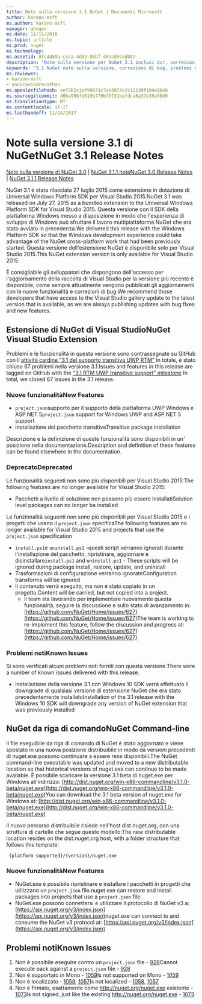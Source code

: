 ```yaml
---
title: Note sulla versione 3.1 NuGet | Documenti Microsoft
author: karann-msft
ms.author: karann-msft
manager: ghogen
ms.date: 11/11/2016
ms.topic: article
ms.prod: nuget
ms.technology: 
ms.assetid: 0fc4d89a-ccca-4d63-85bf-461cd9ced882
description: "Note sulla versione per NuGet 3.1 inclusi dcr, correzioni di bug, le funzionalità aggiunte e problemi noti."
keywords: "3.1 NuGet note sulla versione, correzioni di bug, problemi noti, aggiunta di funzionalità, eseguire"
ms.reviewer:
- karann-msft
- unniravindranathan
ms.openlocfilehash: eef2b2c1af99671c7ae3874c2c12130f104e88eb
ms.sourcegitcommit: d0ba99bfe019b779b75731bafdca8a37e35ef0d9
ms.translationtype: MT
ms.contentlocale: it-IT
ms.lasthandoff: 12/14/2017
---
```

# <a name="nuget-31-release-notes"></a><span data-ttu-id="5cc41-104">Note sulla versione 3.1 di NuGet</span><span class="sxs-lookup"><span data-stu-id="5cc41-104">NuGet 3.1 Release Notes</span></span>

<span data-ttu-id="5cc41-105">[Note sulla versione di NuGet 3.0](../release-notes/nuget-3.0.0.md) | [NuGet 3.1.1 note](../release-notes/nuget-3.1.1.md)</span><span class="sxs-lookup"><span data-stu-id="5cc41-105">[NuGet 3.0 Release Notes](../release-notes/nuget-3.0.0.md) | [NuGet 3.1.1 Release Notes](../release-notes/nuget-3.1.1.md)</span></span>

<span data-ttu-id="5cc41-106">NuGet 3.1 è stata rilasciata 27 luglio 2015 come estensione in dotazione di Universal Windows Platform SDK per Visual Studio 2015.</span><span class="sxs-lookup"><span data-stu-id="5cc41-106">NuGet 3.1 was released on July 27, 2015 as a bundled extension to the Universal Windows Platform SDK for Visual Studio 2015.</span></span> <span data-ttu-id="5cc41-107">Questa versione con il SDK della piattaforma Windows messo a disposizione in modo che l'esperienza di sviluppo di Windows può sfruttare il lavoro multipiattaforma NuGet che era stato avviato in precedenza.</span><span class="sxs-lookup"><span data-stu-id="5cc41-107">We delivered this release with the Windows Platform SDK so that the Windows development experience could take advantage of the NuGet cross-platform work that had been previously started.</span></span> <span data-ttu-id="5cc41-108">Questa versione dell'estensione NuGet è disponibile solo per Visual Studio 2015.</span><span class="sxs-lookup"><span data-stu-id="5cc41-108">This NuGet extension version is only available for Visual Studio 2015.</span></span>

<span data-ttu-id="5cc41-109">È consigliabile gli sviluppatori che dispongono dell'accesso per l'aggiornamento della raccolta di Visual Studio per la versione più recente è disponibile, come sempre attualmente vengono pubblicati gli aggiornamenti con le nuove funzionalità e correzioni di bug.</span><span class="sxs-lookup"><span data-stu-id="5cc41-109">We recommend those developers that have access to the Visual Studio gallery update to the latest version that is available, as we are always publishing updates with bug fixes and new features.</span></span>

## <a name="nuget-visual-studio-extension"></a><span data-ttu-id="5cc41-110">Estensione di NuGet di Visual Studio</span><span class="sxs-lookup"><span data-stu-id="5cc41-110">NuGet Visual Studio Extension</span></span>

<span data-ttu-id="5cc41-111">Problemi e le funzionalità in questa versione sono contrassegnate su GitHub con il [attività cardine "3.1 del supporto transitiva UWP RTM"](https://github.com/NuGet/Home/issues?utf8=%E2%9C%93&q=is%3Aclosed+milestone%3A%223.1+RTM+UWP+transitive+support%22+) In totale, è stato chiuso 67 problemi nella versione 3.1.</span><span class="sxs-lookup"><span data-stu-id="5cc41-111">Issues and features in this release are tagged on GitHub with the ["3.1 RTM UWP transitive support" milestone](https://github.com/NuGet/Home/issues?utf8=%E2%9C%93&q=is%3Aclosed+milestone%3A%223.1+RTM+UWP+transitive+support%22+)  In total, we closed 67 issues in the 3.1 release.</span></span>

### <a name="new-features"></a><span data-ttu-id="5cc41-112">Nuove funzionalità</span><span class="sxs-lookup"><span data-stu-id="5cc41-112">New Features</span></span>

* <span data-ttu-id="5cc41-113">`project.json`supporto per il supporto della piattaforma UWP Windows e ASP.NET 5</span><span class="sxs-lookup"><span data-stu-id="5cc41-113">`project.json` support for Windows UWP and ASP.NET 5 support</span></span>
* <span data-ttu-id="5cc41-114">Installazione del pacchetto transitiva</span><span class="sxs-lookup"><span data-stu-id="5cc41-114">Transitive package installation</span></span>

<span data-ttu-id="5cc41-115">Descrizione e la definizione di queste funzionalità sono disponibili in un' posizione nella documentazione.</span><span class="sxs-lookup"><span data-stu-id="5cc41-115">Description and definition of these features can be found elsewhere in the documentation.</span></span>

### <a name="deprecated"></a><span data-ttu-id="5cc41-116">Deprecato</span><span class="sxs-lookup"><span data-stu-id="5cc41-116">Deprecated</span></span>

<span data-ttu-id="5cc41-117">Le funzionalità seguenti non sono più disponibili per Visual Studio 2015:</span><span class="sxs-lookup"><span data-stu-id="5cc41-117">The following features are no longer available for Visual Studio 2015:</span></span>

* <span data-ttu-id="5cc41-118">Pacchetti a livello di soluzione non possono più essere installati</span><span class="sxs-lookup"><span data-stu-id="5cc41-118">Solution level packages can no longer be installed</span></span>

<span data-ttu-id="5cc41-119">Le funzionalità seguenti non sono più disponibili per Visual Studio 2015 e i progetti che usano il `project.json` specifica</span><span class="sxs-lookup"><span data-stu-id="5cc41-119">The following features are no longer available for Visual Studio 2015 and projects that use the `project.json` specification</span></span>

* <span data-ttu-id="5cc41-120">`install.ps1`e `uninstall.ps1` -questi script verranno ignorati durante l'installazione del pacchetto, ripristinare, aggiornare e disinstallare</span><span class="sxs-lookup"><span data-stu-id="5cc41-120">`install.ps1` and `uninstall.ps1` - These scripts will be ignored during package install, restore, update, and uninstall</span></span>
* <span data-ttu-id="5cc41-121">Trasformazioni di configurazione verranno ignorate</span><span class="sxs-lookup"><span data-stu-id="5cc41-121">Configuration transforms will be ignored</span></span>
* <span data-ttu-id="5cc41-122">Il contenuto verrà eseguito, ma non è stato copiato in un progetto.</span><span class="sxs-lookup"><span data-stu-id="5cc41-122">Content will be carried, but not copied into a project.</span></span>
    * <span data-ttu-id="5cc41-123">Il team sta lavorando per implementare nuovamente questa funzionalità, seguire la discussione e sullo stato di avanzamento in: [https://github.com/NuGet/Home/issues/627](https://github.com/NuGet/Home/issues/627)</span><span class="sxs-lookup"><span data-stu-id="5cc41-123">The team is working to re-implement this feature, follow the discussion and progress at: [https://github.com/NuGet/Home/issues/627](https://github.com/NuGet/Home/issues/627)</span></span>


### <a name="known-issues"></a><span data-ttu-id="5cc41-124">Problemi noti</span><span class="sxs-lookup"><span data-stu-id="5cc41-124">Known Issues</span></span>

<span data-ttu-id="5cc41-125">Si sono verificati alcuni problemi noti forniti con questa versione.</span><span class="sxs-lookup"><span data-stu-id="5cc41-125">There were a number of known issues delivered with this release.</span></span>

* <span data-ttu-id="5cc41-126">Installazione della versione 3.1 con Windows 10 SDK verrà effettuato il downgrade di qualsiasi versione di estensione NuGet che era stato precedentemente installato</span><span class="sxs-lookup"><span data-stu-id="5cc41-126">Installation of the 3.1 release with the Windows 10 SDK will downgrade any version of NuGet extension that was previously installed</span></span>

## <a name="nuget-command-line"></a><span data-ttu-id="5cc41-127">NuGet da riga di comando</span><span class="sxs-lookup"><span data-stu-id="5cc41-127">NuGet Command-line</span></span>

<span data-ttu-id="5cc41-128">Il file eseguibile da riga di comando di NuGet è stato aggiornato e viene spostato in una nuova posizione distribuibile in modo da versioni precedenti di nuget.exe possono continuare a essere rese disponibili.</span><span class="sxs-lookup"><span data-stu-id="5cc41-128">The NuGet command-line executable was updated and moved to a new distributable location so that historical versions of nuget.exe can continue to be made available.</span></span>  <span data-ttu-id="5cc41-129">È possibile scaricare la versione 3.1 beta di nuget.exe per Windows all'indirizzo: [http://dist.nuget.org/win-x86-commandline/v3.1.0-beta/nuget.exe](http://dist.nuget.org/win-x86-commandline/v3.1.0-beta/nuget.exe)</span><span class="sxs-lookup"><span data-stu-id="5cc41-129">You can download the 3.1 beta version of nuget.exe for Windows at: [http://dist.nuget.org/win-x86-commandline/v3.1.0-beta/nuget.exe](http://dist.nuget.org/win-x86-commandline/v3.1.0-beta/nuget.exe)</span></span>

<span data-ttu-id="5cc41-130">Il nuovo percorso distribuibile risiede nell'host dist.nuget.org, con una struttura di cartelle che segue questo modello:</span><span class="sxs-lookup"><span data-stu-id="5cc41-130">The new distributable location resides on the dist.nuget.org host, with a folder structure that follows this template:</span></span>

     {platform supported}/{version}/nuget.exe

### <a name="new-features"></a><span data-ttu-id="5cc41-131">Nuove funzionalità</span><span class="sxs-lookup"><span data-stu-id="5cc41-131">New Features</span></span>

* <span data-ttu-id="5cc41-132">NuGet.exe è possibile ripristinare e installare i pacchetti in progetti che utilizzano un `project.json` file.</span><span class="sxs-lookup"><span data-stu-id="5cc41-132">nuget.exe can restore and install packages into projects that use a `project.json` file.</span></span>
* <span data-ttu-id="5cc41-133">NuGet.exe possono connettersi e utilizzare il protocollo di NuGet v3 a: [https://api.nuget.org/v3/index.json](https://api.nuget.org/v3/index.json)</span><span class="sxs-lookup"><span data-stu-id="5cc41-133">nuget.exe can connect to and consume the NuGet v3 protocol at: [https://api.nuget.org/v3/index.json](https://api.nuget.org/v3/index.json)</span></span>

## <a name="known-issues"></a><span data-ttu-id="5cc41-134">Problemi noti</span><span class="sxs-lookup"><span data-stu-id="5cc41-134">Known Issues</span></span> ##

1.    <span data-ttu-id="5cc41-135">Non è possibile eseguire contro un `project.json` file - [928](https://github.com/NuGet/Home/issues/928)</span><span class="sxs-lookup"><span data-stu-id="5cc41-135">Cannot execute pack against a `project.json` file - [928](https://github.com/NuGet/Home/issues/928)</span></span>
2.    <span data-ttu-id="5cc41-136">Non è supportato in Mono - [1059](https://github.com/NuGet/Home/issues/1059)</span><span class="sxs-lookup"><span data-stu-id="5cc41-136">Is not supported on Mono - [1059](https://github.com/NuGet/Home/issues/1059)</span></span>
3.    <span data-ttu-id="5cc41-137">Non è localizzato - [1058](https://github.com/NuGet/Home/issues/1058), [1057](https://github.com/NuGet/Home/issues/1057)</span><span class="sxs-lookup"><span data-stu-id="5cc41-137">Is not localized - [1058](https://github.com/NuGet/Home/issues/1058),   [1057](https://github.com/NuGet/Home/issues/1057)</span></span>
4.    <span data-ttu-id="5cc41-138">Non è firmato, esattamente come http://nuget.org/nuget.exe esistente - [1073](https://github.com/NuGet/Home/issues/1073)</span><span class="sxs-lookup"><span data-stu-id="5cc41-138">Is not signed, just like the existing http://nuget.org/nuget.exe - [1073](https://github.com/NuGet/Home/issues/1073)</span></span>
